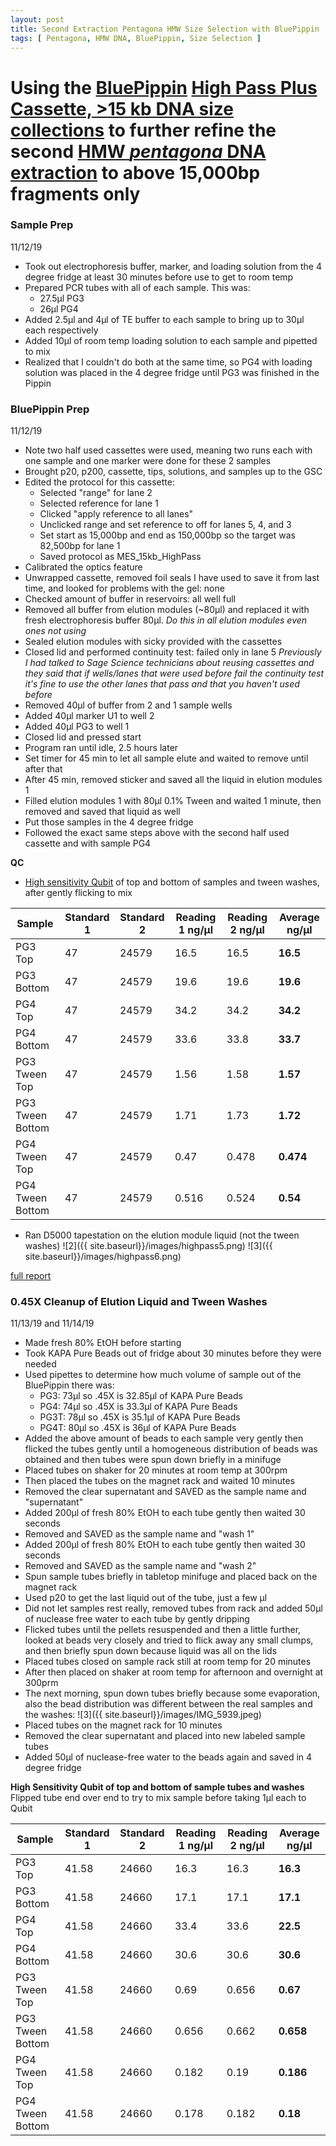 ```yaml
---
layout: post
title: Second Extraction Pentagona HMW Size Selection with BluePippin
tags: [ Pentagona, HMW DNA, BluePippin, Size Selection ]
---
```


# Using the [BluePippin](http://www.sagescience.com/products/bluepippin/) [High Pass Plus Cassette,  >15 kb  DNA size collections](http://store.sagescience.com/s.nl/it.A/id.2093/.f) to further refine the second [HMW _pentagona_ DNA extraction](https://meschedl.github.io/MES_Puritz_Lab_Notebook/2019-11-10/HMW-Pent-2) to above 15,000bp fragments only

### Sample Prep
11/12/19

- Took out electrophoresis buffer, marker, and loading solution from the 4 degree fridge at least 30 minutes before use to get to room temp
- Prepared PCR tubes with all of each sample. This was:
  - 27.5µl PG3
  - 26µl PG4
- Added 2.5µl and 4µl of TE buffer to each sample to bring up to 30µl each respectively
- Added 10µl of room temp loading solution to each sample and pipetted to mix
- Realized that I couldn't do both at the same time, so PG4 with loading solution was placed in the 4 degree fridge until PG3 was finished in the Pippin

### BluePippin Prep
11/12/19

- Note two half used cassettes were used, meaning two runs each with one sample and one marker were done for these 2 samples
- Brought p20, p200, cassette, tips, solutions, and samples up to the GSC
- Edited the protocol for this cassette:
  - Selected "range" for lane 2
  - Selected reference for lane 1
  - Clicked "apply reference to all lanes"
  - Unclicked range and set reference to off for lanes 5, 4, and 3
  - Set start as 15,000bp and end as 150,000bp so the target was 82,500bp for lane 1
  - Saved protocol as MES_15kb_HighPass
- Calibrated the optics feature
- Unwrapped cassette, removed foil seals I have used to save it from last time, and looked for problems with the gel: none
- Checked amount of buffer in reservoirs: all well full
- Removed all buffer from elution modules (~80µl) and replaced it with fresh electrophoresis buffer 80µl. _Do this in all elution modules even ones not using_
- Sealed elution modules with sicky provided with the cassettes
- Closed lid and performed continuity test: failed only in lane 5 _Previously I had talked to Sage Science technicians about reusing cassettes and they said that if wells/lanes that were used before fail the continuity test it's fine to use the other lanes that pass and that you haven't used before_
- Removed 40µl of buffer from 2 and 1 sample wells
- Added 40µl marker U1 to well 2
- Added 40µl PG3 to well 1
- Closed lid and pressed start
- Program ran until idle, 2.5 hours later
- Set timer for 45 min to let all sample elute and waited to remove until after that
- After 45 min, removed sticker and saved all the liquid in elution modules 1
- Filled elution modules 1 with 80µl 0.1% Tween and waited 1 minute, then removed and saved that liquid as well
- Put those samples in the 4 degree fridge
- Followed the exact same steps above with the second half used cassette and with sample PG4

**QC**

- [High sensitivity Qubit](https://meschedl.github.io/MES_Puritz_Lab_Notebook/2019-03-02/Qubit-Protocol) of top and bottom of samples and tween washes, after gently flicking to mix

|Sample|Standard 1|Standard 2|Reading 1 ng/µl|Reading 2 ng/µl|Average ng/µl|
|----|----|----|----|----|----|
|PG3 Top|47|24579|16.5|16.5|**16.5**|
|PG3 Bottom|47|24579|19.6|19.6|**19.6**|
|PG4 Top|47|24579|34.2|34.2|**34.2**|
|PG4 Bottom|47|24579|33.6|33.8|**33.7**|
|PG3 Tween Top|47|24579|1.56|1.58|**1.57**|
|PG3 Tween Bottom|47|24579|1.71|1.73|**1.72**|
|PG4 Tween Top|47|24579|0.47|0.478|**0.474**|
|PG4 Tween Bottom|47|24579|0.516|0.524|**0.54**|

- Ran D5000 tapestation on the elution module liquid (not the tween washes)
![2]({{ site.baseurl}}/images/highpass5.png)
![3]({{ site.baseurl}}/images/highpass6.png)

[full report](https://drive.google.com/open?id=1D0vNaA8vyfH3osUO_eiUiquZ62pPxqfN)

### 0.45X Cleanup of Elution Liquid and Tween Washes

11/13/19 and 11/14/19

- Made fresh 80% EtOH before starting
- Took KAPA Pure Beads out of fridge about 30 minutes before they were needed
- Used pipettes to determine how much volume of sample out of the BluePippin there was:
  - PG3: 73µl so .45X is 32.85µl of KAPA Pure Beads
  - PG4: 74µl so .45X is 33.3µl of KAPA Pure Beads
  - PG3T: 78µl so .45X is 35.1µl of KAPA Pure Beads
  - PG4T: 80µl so .45X is 36µl of KAPA Pure Beads
- Added the above amount of beads to each sample very gently then flicked the tubes gently until a homogeneous distribution of beads was obtained and then tubes were spun down briefly in a minifuge
- Placed tubes on shaker for 20 minutes at room temp at 300rpm
- Then placed the tubes on the magnet rack and waited 10 minutes
- Removed the clear supernatant and SAVED as the sample name and "supernatant"
- Added 200µl of fresh 80% EtOH to each tube gently then waited 30 seconds
- Removed and SAVED as the sample name and "wash 1"
- Added 200µl of fresh 80% EtOH to each tube gently then waited 30 seconds
- Removed and SAVED as the sample name and "wash 2"
- Spun sample tubes briefly in tabletop minifuge and placed back on the magnet rack
- Used p20 to get the last liquid out of the tube, just a few µl
- Did not let samples rest really, removed tubes from rack and added 50µl of nuclease free water to each tube by gently dripping
- Flicked tubes until the pellets resuspended and then a little further, looked at beads very closely and tried to flick away any small clumps, and then briefly spun down because liquid was all on the lids
- Placed tubes closed on sample rack still at room temp for 20 minutes
- After then placed on shaker at room temp for afternoon and overnight at 300prm
- The next morning, spun down tubes briefly because some evaporation, also the bead distribution was different between the real samples and the washes:
![3]({{ site.baseurl}}/images/IMG_5939.jpeg)
- Placed tubes on the magnet rack for 10 minutes
- Removed the clear supernatant and placed into new labeled sample tubes
- Added 50µl of nuclease-free water to the beads again and saved in 4 degree fridge

**High Sensitivity Qubit of top and bottom of sample tubes and washes**  
Flipped tube end over end to try to mix sample before taking 1µl each to Qubit

|Sample|Standard 1|Standard 2|Reading 1 ng/µl|Reading 2 ng/µl|Average ng/µl|
|----|----|----|----|----|----|
|PG3 Top|41.58|24660|16.3|16.3|**16.3**|
|PG3 Bottom|41.58|24660|17.1|17.1|**17.1**|
|PG4 Top|41.58|24660|33.4|33.6|**22.5**|
|PG4 Bottom|41.58|24660|30.6|30.6|**30.6**|
|PG3 Tween Top|41.58|24660|0.69|0.656|**0.67**|
|PG3 Tween Bottom|41.58|24660|0.656|0.662|**0.658**|
|PG4 Tween Top|41.58|24660|0.182|0.19|**0.186**|
|PG4 Tween Bottom|41.58|24660|0.178|0.182|**0.18**|
